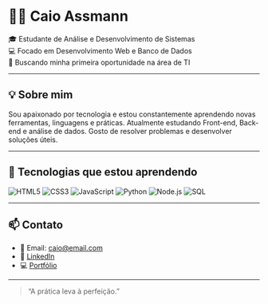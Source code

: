# 👨‍💻 Caio Assmann

🎓 Estudante de Análise e Desenvolvimento de Sistemas  
💻 Focado em Desenvolvimento Web e Banco de Dados  
🚀 Buscando minha primeira oportunidade na área de TI

---

## 💡 Sobre mim

Sou apaixonado por tecnologia e estou constantemente aprendendo novas ferramentas, linguagens e práticas. Atualmente estudando Front-end, Back-end e análise de dados. Gosto de resolver problemas e desenvolver soluções úteis.

---

## 🧰 Tecnologias que estou aprendendo

![HTML5](https://img.shields.io/badge/HTML5-E34F26?style=for-the-badge&logo=html5&logoColor=white)
![CSS3](https://img.shields.io/badge/CSS3-1572B6?style=for-the-badge&logo=css3&logoColor=white)
![JavaScript](https://img.shields.io/badge/JavaScript-F7DF1E?style=for-the-badge&logo=javascript&logoColor=black)
![Python](https://img.shields.io/badge/Python-3776AB?style=for-the-badge&logo=python&logoColor=white)
![Node.js](https://img.shields.io/badge/Node.js-339933?style=for-the-badge&logo=nodedotjs&logoColor=white)
![SQL](https://img.shields.io/badge/SQL-4479A1?style=for-the-badge&logo=postgresql&logoColor=white)

---

## 📫 Contato

- 📧 Email: caio@email.com  
- 💼 [LinkedIn](https://www.linkedin.com/in/seulinkedin)
- 💻 [Portfólio](https://caioassmann03.github.io/PORTIFOLIO/)

---

> “A prática leva à perfeição.”  

<!--
**CaioAssmann03/caioassmann03** is a ✨ _special_ ✨ repository because its `README.md` (this file) appears on your GitHub profile.

Here are some ideas to get you started:

- 🔭 I’m currently working on ...
- 🌱 I’m currently learning ...
- 👯 I’m looking to collaborate on ...
- 🤔 I’m looking for help with ...
- 💬 Ask me about ...
- 📫 How to reach me: ...
- 😄 Pronouns: ...
- ⚡ Fun fact: ...
-->
